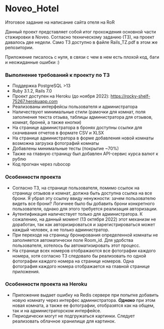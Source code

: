 # Noveo_Hotel
Итоговое задание на написание сайта отеля на RoR

Данный проект представляет собой итог прохождения основной части стажировки в Noveo.
Согласно техническому заданию (ТЗ), на проект давалось две недели. Само ТЗ доступно в файле Rails_TZ.pdf в этом же репозитории. 

Приложение писалось с нуля, в связи с чем в нем есть плохой код, баги и неожиданные ошибки :)

### Выполнение требований к проекту по ТЗ
* Поддержка PostgreSQL >13
* Ruby 3.1.2, Rails 7.0
* Проект доступен на Heroku (до ноября 2022): https://rocky-shelf-75267.herokuapp.com
* Реализованы интерфейсы пользователя и администратора
* Наличествуют минимальные стили (рамочки для комнат, поля заполнения текста отзыва, таблицы администратора для отзывов, комнат, броней, а также кнопки)
* На странице администратора в бронях доступны ссылки для скачивания отчетов в формате CSV и XLSX
* На странице администратора в форме добавления новой комнаты возможна загрузка фотографий комнаты
* Добавлены минимальные тесты (покрытие ~70%)
* Также на главную страницу был добавлен API-сервис курса валют к рублю
* Код прогнан через rubocop

### Особенности проекта
* Согласно ТЗ, на странице пользователя, помимо ссылок на страницу отзывов и комнат, должна быть доступна ссылка на все брони. Я убрал эту ссылку ввиду ненужности: зачем пользователю видеть все брони? Логичнее было бы добавить брони конкретного пользователя, однако для этого требуется реализация авторизации.
* Аутентификация наличествует только для администратора. К сожалению, на данный момент (13 октября 2022) этот механизм не доработан, так как авторизироваться и зарегистрироваться может каждый человек, а не только администратор.
* При переходе на страницу бронирования определенной комнаты не заполняется автоматически поле Room_id. Для удобства пользователя, хотелось бы автоматизировать этот процесс.
* На странице всех номеров отображаются все фотографии каждого номера, хотя согласно ТЗ следовало бы реализовать по одной фотографии каждого номера на странице номеров. Одна фотография каждого номера отображается на главной странице приложения.

### Особенности проекта на Heroku
* Приложение выдает ошибку на Redis сервере при попытке добавить новую комнату через интерфес администратора. ***Однако*** при этом новая комната, а также ее фотографии, отобразятся как на общем, так и на администраторском интерфейсе.
* Периодически могут не подгружаться картинки. Следует реализовать облачное хранилище для картинок.


